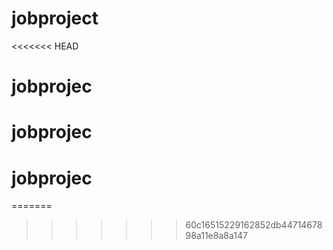 # jobproject
<<<<<<< HEAD
# jobprojec
# jobprojec
# jobprojec
=======
>>>>>>> 60c16515229162852db4471467898a11e8a8a147
